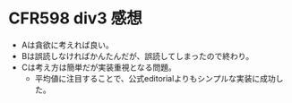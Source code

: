 # CFR598 div3 感想

- Aは貪欲に考えれば良い。
- Bは誤読しなければかんたんだが、誤読してしまったので終わり。
- Cは考え方は簡単だが実装重視となる問題。
  - 平均値に注目することで、公式editorialよりもシンプルな実装に成功した。

